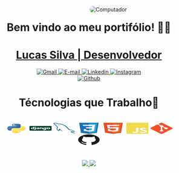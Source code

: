 <!--
<img src="https://raw.githubusercontent.com/MicaelliMedeiros/micaellimedeiros/master/image/computer-illustration.png" min-width="400px" max-width="400px" width="450px" align="right" alt="Computador">
-->
<img min-width="400px" max-width="250" width="250" align="right" alt="Computador" style="border-radius:100px;" src="https://media-exp1.licdn.com/dms/image/C4E03AQHnEdVgMbiI1A/profile-displayphoto-shrink_800_800/0/1639322923119?e=1645056000&v=beta&t=anU5LYQc7rOgb0kIW7HmpDLxKc35wu3fdQrOcf4GCAk">

<h1 align="center"> Bem vindo ao meu portifólio! 🖖🏽</h1>

<a href="https://www.linkedin.com/in/lucastk/" target="_blank">
    <h1 align="center">
       Lucas Silva | Desenvolvedor
        </a>
    </h1>
    <div align="center">
        <a href="lukasmulekezika2@gmail.com">
            <img alt="Gmail"src="https://img.shields.io/badge/Gmail-D14836?style=for-the-badge&logo=gmail&logoColor=white">            
        </a>
     <a href="lukasmulekezika2@hotmail.com">
        <img alt="E-mail"src="https://img.shields.io/badge/Microsoft_Outlook-0078D4?style=for-the-badge&logo=microsoft-outlook&logoColor=white">
    </a>
    <a href="https://www.linkedin.com/in/lucastk/" target="_blank">
        <img alt="Linkedin" src="https://img.shields.io/badge/LinkedIn-0077B5?style=for-the-badge&logo=linkedin&logoColor=white">
    </a>
  <a href="https://www.instagram.com/lucas_mnc/" target="_blank">
        <img alt="Instagram" src="https://img.shields.io/badge/Instagram-E4405F?style=for-the-badge&logo=instagram&logoColor=white">
    </a>
    </a> 
    </div>
    <div align="center">
    <a href="https://github.com/by-lucas/" target="_blank">
        <img alt="Github" src="https://img.shields.io/badge/GitHub-100000?style=for-the-badge&logo=github&logoColor=white">
    </a>
  
  <!--
    <a href="https://open.spotify.com/user/nuneslara20" target="_blank">
        <img alt="Spotify" src="https://img.shields.io/badge/Spotify-1ED760?&style=for-the-badge&logo=spotify&logoColor=white">
    </a>
  
    <a href="https://steamcommunity.com/id/arrobalara/" target="_blank">
        <img alt="Steam" src="https://img.shields.io/badge/Steam-000000?style=for-the-badge&logo=steam&logoColor=white">

    <a href="https://discord.com/channels/arrobalara" target="_blank">
        <img alt="Discord" src="https://img.shields.io/badge/Discord-7289DA?style=for-the-badge&logo=discord&logoColor=white">
    </a>
  -->
    

</div>


</div>

##

<h1 align="center">Técnologias que Trabalho🏽</h1>
 
<div style="display: inline_block" align="center"><br>
  <img align="center" alt="Lucas-Python" height="30" width="60" src="https://raw.githubusercontent.com/devicons/devicon/master/icons/python/python-original.svg">
  <img align="center" alt="Lucas-Django" height="30" width="60" src="https://raw.githubusercontent.com/devicons/devicon/master/icons/django/django-original.svg">
  <img align="center" alt="Lucas-MYSQL" height="30" width="60" src="https://raw.githubusercontent.com/devicons/devicon/master/icons/mysql/mysql-plain.svg">
  <img align="center" alt="Lucas-CSS" height="30" width="60" src="https://raw.githubusercontent.com/devicons/devicon/master/icons/css3/css3-original.svg">
  <img align="center" alt="Lucas-HTML" height="30" width="60" src="https://raw.githubusercontent.com/devicons/devicon/master/icons/html5/html5-original.svg">
  <img align="center" alt="Lucas-JS" height="30" width="60" src="https://raw.githubusercontent.com/devicons/devicon/master/icons/javascript/javascript-plain.svg">
  <img align="center" alt="Lucas-GIT" height="30" width="60" src="https://raw.githubusercontent.com/devicons/devicon/master/icons/git/git-original.svg">
  <img align="center" alt="Lucas-GITHUB" height="30" width="60" src="https://raw.githubusercontent.com/devicons/devicon/master/icons/github/github-original.svg">
</div>

#

<div align="center">
  <a href="https://github.com/by-lucas">
  <img height="180em" src="https://github-readme-stats.vercel.app/api?username=by-lucas&show_icons=true&theme=dracula&include_all_commits=true&count_private=true"/>
  <img height="180em" src="https://github-readme-stats.vercel.app/api/top-langs/?username=by-lucas&layout=compact&langs_count=7&theme=dracula"/>                                  </div>                     

 
 #
  
 <!--
  ### Algumas das linguagens que trabalho, abaixo.
  
 <div style="display: inline_block"><br>
     <img align="center" alt="PYTHON" height="30" width="80" src="https://img.shields.io/badge/python.py-0d1533?style=for-the-badge&logo=python&logoColor=white">
     <img align="center" alt="CSS" height="30" width="80" src="https://img.shields.io/badge/css-007ACC?style=for-the-badge&logo=css3&logoColor=white">
     <img align="center" alt="MYSQL" height="30" width="80" src="https://img.shields.io/badge/mysql-404D59?style=for-the-badge&logo=mysql&logoColor=white">
     <img align="center" alt="SQLITE" height="30" width="80" src="https://img.shields.io/badge/Sqlite-862d59?style=for-the-badge&logo=Sqlite&logoColor=white">
     <img align="center" alt="AWS" height="30" width="80" src="https://img.shields.io/badge/Amazon_AWS-232F3E?style=for-the-badge&logo=amazon-aws&logoColor=white">
     <img align="center" alt="DJANGO" height="30" width="80" src="https://img.shields.io/badge/Django-9966ff?&style=for-the-badge&logo=Django&logoColor=white">
     <img align="center" alt="RESTFULL_API" height="30" width="80" src="https://img.shields.io/badge/RestFull-527a7a?&style=for-the-badge&logo=Django&logoColor=white">
     <img align="center" alt="FASAPI" height="30" width="80" src="https://img.shields.io/badge/FastApi-008000?&style=for-the-badge&logo=FastApi&logoColor=white">
     <img align="center" alt="GIT" height="30" width="80" src="https://img.shields.io/badge/git-61210B?&style=for-the-badge&logo=git&logoColor=white">
     <!--<img align="center" alt="POSTGRES" height="30" width="80" src="https://img.shields.io/badge/javascript-316192?style=for-the-badge&logo=javascript&logoColor=white">
     <img align="right" alt="Lucas-pic" height="100" style="border-radius:50px;" src="https://avatars.githubusercontent.com/u/83965969?s=400&u=c62f7b4057b7854f3373534fd0de53b15ac5d6e8&v=4">
</div>
 -->
  
  ##
  <!--
 <div style="display: inline_block" align="center">
 ![Snake animation](https://github.com/By-Lucas/By-Lucas/blob/main/github-contribution-grid-snake.svg)
 </div>                                      
  -->
